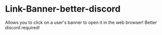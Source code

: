 # Link-Banner-better-discord
Allows you to click on a user's banner to open it in the web browser! Better discord required!
